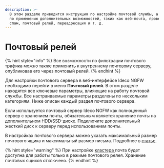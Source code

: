 ```yaml
---
description: >-
  В этом разделе приводится инструкция по настройке почтовой службы, а также
  по применению дополнительных возможностей, таких как веб-почта, проверка на
  спам, почтовый релей, переадресация и т. д.
---
```


# Почтовый релей

{% hint style="info" %}
Все возможности по фильтрации почтового трафика можно также применить к внутреннему почтовому серверу, опубликовав его через почтовый релей.
{% endhint %}

Для настройки почтового сервера в веб-интерфейсе Ideco NGFW необходимо перейти в меню **Почтовый релей**. В этом разделе находятся все ключевые параметры, влияющие на работу почтовой службы. Все настраиваемые параметры разделены по нескольким категориям. Ниже описан каждый раздел почтового сервера.

Если используется почтовый сервер Ideco NGFW как полноценный сервер с хранением почты, обязательным является хранение почты на дополнительном HDD/SSD-диске. Подключите дополнительный жесткий диск к серверу перед использованием почты.

В настройках почтового сервера можно указать максимальный размер почтового ящика и максимальный размер письма. Подробнее в [статье](/settings/mail/advanced-settings/README.md).

{% hint style="warning" %}
При настройке [кластера ](/settings/server-management/cluster.md)почта будет доступна для работы только в режиме почтового релея. Хранение почтовых ящиков отключено.
{% endhint %}
